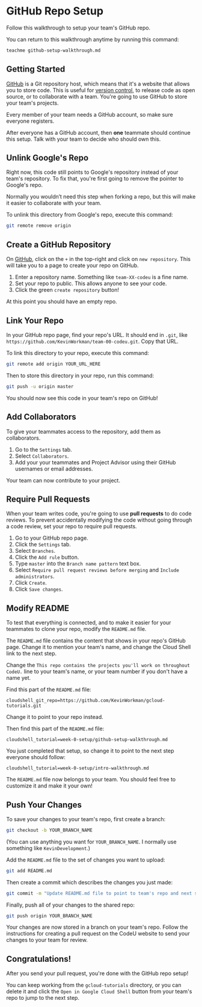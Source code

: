 # GitHub Repo Setup

Follow this walkthrough to setup your team's GitHub repo.

You can return to this walkthrough anytime by running this command:

```bash
teachme github-setup-walkthrough.md
```

## Getting Started

[GitHub](https://github.com/) is a Git repository host, which means that it's a website that allows you to store code. This is useful for [version control](https://en.wikipedia.org/wiki/Version_control), to release code as open source, or to collaborate with a team. You're going to use GitHub to store your team's projects.

Every member of your team needs a GitHub account, so make sure everyone registers.

After everyone has a GitHub account, then **one** teammate should continue this setup. Talk with your team to decide who should own this.

## Unlink Google's Repo

Right now, this code still points to Google's repository instead of your team's repository. To fix that, you're first going to remove the pointer to Google's repo.

Normally you wouldn’t need this step when forking a repo, but this will make it easier to collaborate with your team.

To unlink this directory from Google's repo, execute this command:

```bash
git remote remove origin
```

## Create a GitHub Repository

On [GitHub](https://github.com/), click on the `+` in the top-right and click on `new repository`. This will take you to a page to create your repo on GitHub. 

1. Enter a repository name. Something like `team-XX-codeu` is a fine name.
2. Set your repo to public. This allows anyone to see your code.
3. Click the green `create repository` button!

At this point you should have an empty repo.



## Link Your Repo

In your GitHub repo page, find your repo's URL. It should end in `.git`, like `https://github.com/KevinWorkman/team-00-codeu.git`. Copy that URL.

To link this directory to your repo, execute this command:

```bash
git remote add origin YOUR_URL_HERE
```

Then to store this directory in your repo, run this command:

```bash
git push -u origin master
```

You should now see this code in your team's repo on GitHub!

## Add Collaborators

To give your teammates access to the repository, add them as collaborators.

1. Go to the `Settings` tab.
2. Select `Collaborators`.
3. Add your your teammates and Project Advisor using their GitHub usernames or email addresses.

Your team can now contribute to your project.

## Require Pull Requests

When your team writes code, you're going to use **pull requests** to do code reviews. To prevent accidentally modifying the code without going through a code review, set your repo to require pull requests.

1. Go to your GitHub repo page.
2. Click the `Settings` tab.
3. Select `Branches`.
4. Click the `Add rule` button.
4. Type `master` into the `Branch name pattern` text box.
5. Select `Require pull request reviews before merging` and `Include administrators`. 
6. Click `Create`.
7. Click `Save changes`.

## Modify README

To test that everything is connected, and to make it easier for your teammates to clone your repo, modify the `README.md` file.

The `README.md` file contains the content that shows in your repo's GitHub page. Change it to mention your team's name, and change the Cloud Shell link to the next step.

Change the `This repo contains the projects you'll work on throughout CodeU.` line to your team's name, or your team number if you don't have a name yet.

Find this part of the `README.md` file:

```
cloudshell_git_repo=https://github.com/KevinWorkman/gcloud-tutorials.git
```

Change it to point to your repo instead.

Then find this part of the `README.md` file:

```
cloudshell_tutorial=week-0-setup/github-setup-walkthrough.md
```

You just completed that setup, so change it to point to the next step everyone should follow:

```
cloudshell_tutorial=week-0-setup/intro-walkthrough.md
```

The `README.md` file now belongs to your team. You should feel free to customize it and make it your own!

## Push Your Changes

To save your changes to your team's repo, first create a branch:

```bash
git checkout -b YOUR_BRANCH_NAME
```

(You can use anything you want for `YOUR_BRANCH_NAME`. I normally use something like `KevinDevelopment`.)

Add the `README.md` file to the set of changes you want to upload:

```bash
git add README.md
```

Then create a commit which describes the changes you just made:

```bash
git commit -m "Update README.md file to point to team's repo and next setup step."
```

Finally, push all of your changes to the shared repo:

```bash
git push origin YOUR_BRANCH_NAME
```

Your changes are now stored in a branch on your team's repo. Follow the instructions for creating a pull request on the CodeU website to send your changes to your team for review.

## Congratulations!

<walkthrough-conclusion-trophy></walkthrough-conclusion-trophy>

After you send your pull request, you're done with the GitHub repo setup!

You can keep working from the `gcloud-tutorials` directory, or you can delete it and click the `Open in Google Cloud Shell` button from your team's repo to jump to the next step.